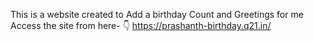 This is a website created to Add a birthday Count and Greetings for me
Access the site from here- 👇
https://prashanth-birthday.q21.in/